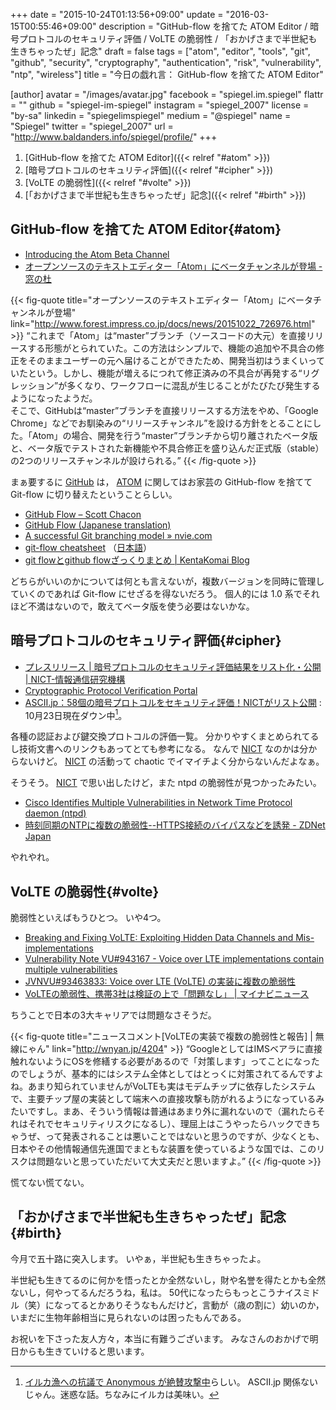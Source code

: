 +++
date = "2015-10-24T01:13:56+09:00"
update = "2016-03-15T00:55:46+09:00"
description = "GitHub-flow を捨てた ATOM Editor / 暗号プロトコルのセキュリティ評価 / VoLTE の脆弱性 / 「おかげさまで半世紀も生きちゃったぜ」記念"
draft = false
tags = ["atom", "editor", "tools", "git", "github", "security", "cryptography", "authentication", "risk", "vulnerability", "ntp", "wireless"]
title = "今日の戯れ言： GitHub-flow を捨てた ATOM Editor"

[author]
  avatar = "/images/avatar.jpg"
  facebook = "spiegel.im.spiegel"
  flattr = ""
  github = "spiegel-im-spiegel"
  instagram = "spiegel_2007"
  license = "by-sa"
  linkedin = "spiegelimspiegel"
  medium = "@spiegel"
  name = "Spiegel"
  twitter = "spiegel_2007"
  url = "http://www.baldanders.info/spiegel/profile/"
+++

1. [GitHub-flow を捨てた ATOM Editor]({{< relref "#atom" >}})
1. [暗号プロトコルのセキュリティ評価]({{< relref "#cipher" >}})
1. [VoLTE の脆弱性]({{< relref "#volte" >}})
1. [「おかげさまで半世紀も生きちゃったぜ」記念]({{< relref "#birth" >}})

## GitHub-flow を捨てた ATOM Editor{#atom}

- [Introducing the Atom Beta Channel](http://blog.atom.io/2015/10/21/introducing-the-atom-beta-channel.html)
- [オープンソースのテキストエディター「Atom」にベータチャンネルが登場 - 窓の杜](http://www.forest.impress.co.jp/docs/news/20151022_726976.html)

{{< fig-quote title="オープンソースのテキストエディター「Atom」にベータチャンネルが登場" link="http://www.forest.impress.co.jp/docs/news/20151022_726976.html" >}}
<q>これまで「Atom」は“master”ブランチ（ソースコードの大元）を直接リリースする形態がとられていた。この方法はシンプルで、機能の追加や不具合の修正をそのままユーザーの元へ届けることができたため、開発当初はうまくいっていたという。しかし、機能が増えるにつれて修正済みの不具合が再発する“リグレッション”が多くなり、ワークフローに混乱が生じることがたびたび発生するようになったようだ。<br>
そこで、GitHubは“master”ブランチを直接リリースする方法をやめ、「Google Chrome」などでお馴染みの“リリースチャンネル”を設ける方針をとることにした。「Atom」の場合、開発を行う“master”ブランチから切り離されたベータ版と、ベータ版でテストされた新機能や不具合修正を盛り込んだ正式版（stable）の2つのリリースチャンネルが設けられる。</q>
{{< /fig-quote >}}

まぁ要するに [GitHub] は， [ATOM] に関してはお家芸の GitHub-flow を捨てて Git-flow に切り替えたということらしい。

- [GitHub Flow – Scott Chacon](http://scottchacon.com/2011/08/31/github-flow.html)
- [GitHub Flow (Japanese translation)](https://gist.github.com/Gab-km/3705015)
- [A successful Git branching model » nvie.com](http://nvie.com/posts/a-successful-git-branching-model/)
- [git-flow cheatsheet](http://danielkummer.github.io/git-flow-cheatsheet/) （[日本語](http://danielkummer.github.io/git-flow-cheatsheet/index.ja_JP.html)）
- [git flowとgithub flowざっくりまとめ | KentaKomai Blog](http://komaken.me/blog/2013/09/09/git-flow%E3%81%A8github-flow%E3%81%96%E3%81%A3%E3%81%8F%E3%82%8A%E3%81%BE%E3%81%A8%E3%82%81/)

どちらがいいのかについては何とも言えないが，複数バージョンを同時に管理していくのであれば Git-flow にせざるを得ないだろう。
個人的には 1.0 系でそれほど不満はないので，敢えてベータ版を使う必要はないかな。

[ATOM]: https://atom.io/ "Atom"
[GitHub]: https://github.com/ "GitHub"

## 暗号プロトコルのセキュリティ評価{#cipher}

- [プレスリリース | 暗号プロトコルのセキュリティ評価結果をリスト化・公開 | NICT-情報通信研究機構](http://www.nict.go.jp/press/2015/10/20-2.html)
- [Cryptographic Protocol Verification Portal](http://crypto-protocol.nict.go.jp/)
- [ASCII.jp：58個の暗号プロトコルをセキュリティ評価！NICTがリスト公開](http://ascii.jp/elem/000/001/068/1068218/) : 10月23日現在ダウン中[^a]。

[^a]: [イルカ漁への抗議で Anonymous が絶賛攻撃中](http://japanese.engadget.com/2015/10/22/ascii-jp-ddos-anonymous-it-ascii-jp/)らしい。 ASCII.jp 関係ないじゃん。迷惑な話。ちなみにイルカは美味い。

各種の認証および鍵交換プロトコルの評価一覧。
分かりやすくまとめられてるし技術文書へのリンクもあってとても参考になる。
なんで [NICT] なのかは分からないけど。
[NICT] の活動って chaotic でイマイチよく分からないんだよなぁ。

そうそう。
[NICT] で思い出したけど，また ntpd の脆弱性が見つかったみたい。

- [Cisco Identifies Multiple Vulnerabilities in Network Time Protocol daemon (ntpd)](http://blogs.cisco.com/security/talos/2015-10-ntpd-vulnerabilities)
- [時刻同期のNTPに複数の脆弱性--HTTPS接続のバイパスなどを誘発 - ZDNet Japan](http://japan.zdnet.com/article/35072380/)

やれやれ。

[NICT]: http://www.nict.go.jp/ "NICT-情報通信研究機構"

## VoLTE の脆弱性{#volte}

脆弱性といえばもうひとつ。
いや4つ。

- [Breaking and Fixing VoLTE: Exploiting Hidden Data Channels and Mis-implementations](http://dl.acm.org/citation.cfm?id=2813718)
- [Vulnerability Note VU#943167 - Voice over LTE implementations contain multiple vulnerabilities](https://www.kb.cert.org/vuls/id/943167)
- [JVNVU#93463833: Voice over LTE (VoLTE) の実装に複数の脆弱性](https://jvn.jp/vu/JVNVU93463833/index.html)
- [VoLTEの脆弱性、携帯3社は検証の上で「問題なし」 | マイナビニュース](http://news.mynavi.jp/news/2015/10/23/085/)

ちうことで日本の3大キャリアでは問題なさそうだ。

{{< fig-quote title="ニュースコメント[VoLTEの実装で複数の脆弱性と報告] | 無線にゃん" link="http://wnyan.jp/4204" >}}
<q>GoogleとしてはIMSベアラに直接触れないようにOSを修繕する必要があるので「対策します」ってことになったのでしょうが、基本的にはシステム全体としてはとっくに対策されてるんですよね。あまり知られていませんがVoLTEも実はモデムチップに依存したシステムで、主要チップ屋の実装として端末への直接攻撃も防がれるようになっているみたいですし。まあ、そういう情報は普通はあまり外に漏れないので（漏れたらそれはそれでセキュリティリスクになるし）、理屈上はこうやったらハックできちゃうぜ、って発表されることは悪いことではないと思うのですが、少なくとも、日本やその他情報通信先進国でまともな装置を使っているような国では、このリスクは問題ないと思っていただいて大丈夫だと思いますよ。</q>
{{< /fig-quote >}}

慌てない慌てない。

## 「おかげさまで半世紀も生きちゃったぜ」記念{#birth}

今月で五十路に突入します。
いやぁ，半世紀も生きちゃったよ。

半世紀も生きてるのに何かを悟ったとか全然ないし，財や名誉を得たとかも全然ないし，何やってるんだろうね，私は。
50代になったらもっとこうナイスミドル（笑）になってるとかありそうなもんだけど，言動が（歳の割に）幼いのか，いまだに生物年齢相当に見られないのは困ったもんである。

お祝いを下さった友人方々，本当に有難うございます。
みなさんのおかげで明日からも生きていけると思います。
